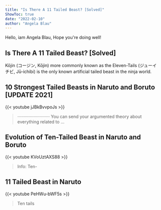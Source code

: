 ```yaml
---
title: "Is There A 11 Tailed Beast? [Solved]"
ShowToc: true 
date: "2022-02-10"
author: "Angela Blau" 
---
```


Hello, iam Angela Blau, Hope you're doing well!
## Is There A 11 Tailed Beast? [Solved]
 Kōjin (コージン, Kōjin) more commonly known as the Eleven-Tails (ジューイチビ, Jū-ichibi) is the only known artificial tailed beast in the ninja world.

## 10 Strongest Tailed Beasts in Naruto and Boruto [UPDATE 2021]
{{< youtube jJBkBvvpoJs >}}
>·························· You can send your argumented theory about everything related to ...

## Evolution of Ten-Tailed Beast in Naruto and Boruto
{{< youtube KVoUztAXS88 >}}
>Info: Ten-

## 11 Tailed Beast in Naruto
{{< youtube PeHWu-bWF5s >}}
>Ten tails

